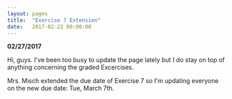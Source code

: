 ```yaml
---
layout: pages
title:  "Exercise 7 Extension"
date:   2017-02-22 00:00:00
---
```


**02/27/2017**

Hi, guys. I've been too busy to update the page lately but I do stay on top of anything concerning the graded Excercises.

Mrs. Misch extended the due date of Exercise 7 so I'm updating everyone on the new due date: Tue, March 7th.

